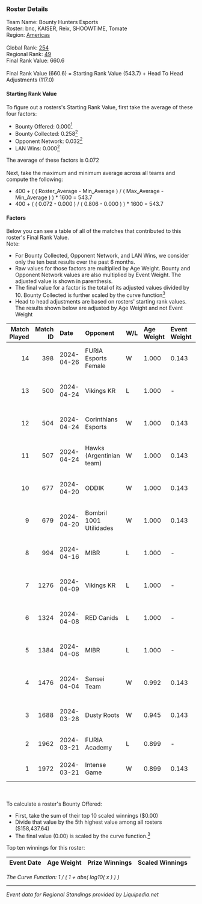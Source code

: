 ### Roster Details<br />
Team Name: Bounty Hunters Esports<br />
Roster: bnc, KAISER, Reix, SHOOWTiME, Tomate<br />
Region: [Americas]( ../standings_americas.md)<br />
<br />
Global Rank: [254](../standings_global.md)<br />
Regional Rank: [49]( ../standings_americas.md)<br />
Final Rank Value:  660.6<br />
<br />
Final Rank Value (660.6) = Starting Rank Value (543.7) + Head To Head Adjustments (117.0)<br />

#### Starting Rank Value<br />
To figure out a rosters's Starting Rank Value, first take the average of these four factors:<br />
- Bounty Offered: 0.000[<sup>1</sup>](#table2)
- Bounty Collected: 0.258[<sup>2</sup>](#table1)
- Opponent Network: 0.032[<sup>2</sup>](#table1)
- LAN Wins: 0.000[<sup>2</sup>](#table1)

The average of these factors is 0.072<br />
<br />
Next, take the maximum and minimum average across all teams and compute the following:<br />
- 400 + ( ( Roster_Average - Min_Average ) / ( Max_Average - Min_Average ) ) * 1600 = 543.7
- 400 + ( ( 0.072 - 0.000 ) / ( 0.806 - 0.000 ) ) * 1600 = 543.7


#### Factors<br />
Below you can see a table of all of the matches that contributed to this roster's Final Rank Value.<br />
Note:<br />

- For Bounty Collected, Opponent Network, and LAN Wins, we consider only the ten best results over the past 6 months.
- Raw values for those factors are multiplied by Age Weight. Bounty and Opponent Network values are also multiplied by Event Weight. The adjusted value is shown in parenthesis.
- The final value for a factor is the total of its adjusted values divided by 10. Bounty Collected is further scaled by the curve function[<sup>3</sup>](#curveFunction)
- Head to head adjustments are based on rosters' starting rank values. The results shown below are adjusted by Age Weight and not Event Weight
<span id="table1"></span><br />


| Match Played | Match ID | Date       | Opponent                 | W/L | Age Weight | Event Weight | Bounty Collected | Opponent Network | LAN Wins      | H2H Adj. | Roster                               |
| -: | -: | :- | :- | :- | :- | :- | :- | :- | :- | -: | :- |
|           14 |      398 | 2024-04-26 | FURIA Esports Female     | W   | 1.000      | 0.143        | 0.048 (0.007)    | 0.205 (0.029)    | false (0.000) |    22.32 | bnc, KAISER, Reix, SHOOWTiME, Tomate |
|           13 |      500 | 2024-04-24 | Vikings KR               | L   | 1.000      | -            | -                | -                | -             |   -10.54 | bnc, KAISER, Reix, SHOOWTiME, Tomate |
|           12 |      504 | 2024-04-24 | Corinthians Esports      | W   | 1.000      | 0.143        | 0.005 (0.001)    | 0.346 (0.049)    | false (0.000) |    16.13 | bnc, KAISER, Reix, SHOOWTiME, Tomate |
|           11 |      507 | 2024-04-24 | Hawks (Argentinian team) | W   | 1.000      | 0.143        | 0.000 (0.000)    | 0.035 (0.005)    | false (0.000) |     6.73 | bnc, KAISER, Reix, SHOOWTiME, Tomate |
|           10 |      677 | 2024-04-20 | ODDIK                    | W   | 1.000      | 0.143        | 0.015 (0.002)    | 0.402 (0.057)    | false (0.000) |    25.27 | bnc, KAISER, Reix, SHOOWTiME, Tomate |
|            9 |      679 | 2024-04-20 | Bombril 1001 Utilidades  | W   | 1.000      | 0.143        | 0.007 (0.001)    | 0.157 (0.022)    | false (0.000) |    22.15 | bnc, KAISER, Reix, SHOOWTiME, Tomate |
|            8 |      994 | 2024-04-16 | MIBR                     | L   | 1.000      | -            | -                | -                | -             |    -0.13 | bnc, KAISER, Reix, SHOOWTiME, Tomate |
|            7 |     1276 | 2024-04-09 | Vikings KR               | L   | 1.000      | -            | -                | -                | -             |   -10.06 | bnc, KAISER, Reix, SHOOWTiME, Tomate |
|            6 |     1324 | 2024-04-08 | RED Canids               | L   | 1.000      | -            | -                | -                | -             |    -2.78 | bnc, KAISER, Reix, SHOOWTiME, Tomate |
|            5 |     1384 | 2024-04-06 | MIBR                     | L   | 1.000      | -            | -                | -                | -             |    -0.16 | bnc, KAISER, Reix, SHOOWTiME, Tomate |
|            4 |     1476 | 2024-04-04 | Sensei Team              | W   | 0.992      | 0.143        | 0.006 (0.001)    | 0.409 (0.058)    | false (0.000) |    21.18 | bnc, KAISER, Reix, SHOOWTiME, Tomate |
|            3 |     1688 | 2024-03-28 | Dusty Roots              | W   | 0.945      | 0.143        | 0.005 (0.001)    | 0.352 (0.048)    | false (0.000) |    18.37 | bnc, KAISER, Reix, SHOOWTiME, Tomate |
|            2 |     1962 | 2024-03-21 | FURIA Academy            | L   | 0.899      | -            | -                | -                | -             |   -12.45 | MTGG, Reix, SHOOWTiME, Tomate, zmb   |
|            1 |     1972 | 2024-03-21 | Intense Game             | W   | 0.899      | 0.143        | 0.008 (0.001)    | 0.372 (0.048)    | false (0.000) |    20.93 | MTGG, Reix, SHOOWTiME, Tomate, zmb   |

<br />
<span id="table2"></span><br />
To calculate a roster's Bounty Offered:<br />

- First, take the sum of their top 10 scaled winnings ($0.00)
- Divide that value by the 5th highest value among all rosters ($158,437.64)
- The final value (0.00) is scaled by the curve function.[<sup>3</sup>](#curveFunction)

Top ten winnings for this roster:<br />

| Event Date | Age Weight | Prize Winnings | Scaled Winnings |
| :- | -: | :- | :- |


<span id="curveFunction"></span>_The Curve Function: 1 / ( 1 + abs( log10( x ) ) )_<br />

---
_Event data for Regional Standings provided by Liquipedia.net_<br />
